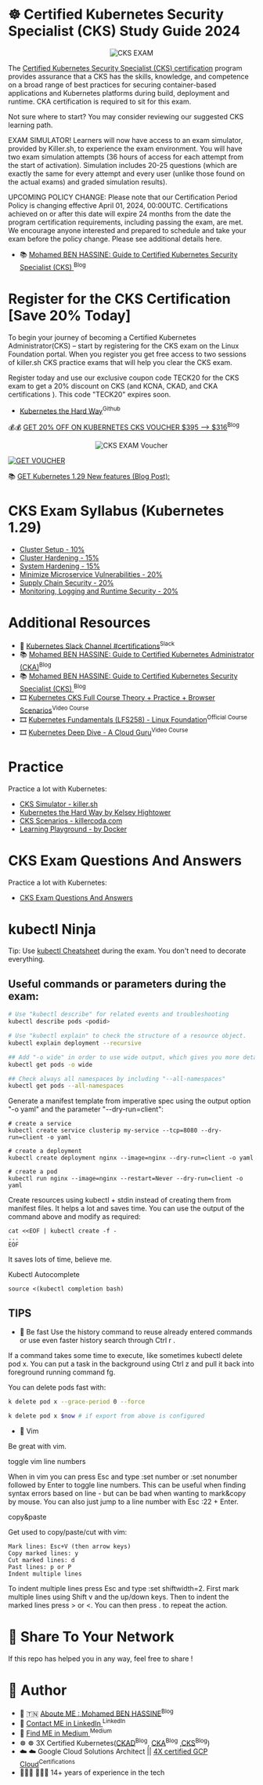 # ☸️ Certified Kubernetes Security Specialist (CKS) Study Guide 2024


<p align="center">
  <img src="assets/cks.png" alt="CKS EXAM">
</p>


The [Certified Kubernetes Security Specialist (CKS) certification](https://www.cncf.io/certification/cks/)  program provides assurance that a CKS has the skills, knowledge, and competence on a broad range of best practices for securing container-based applications and Kubernetes platforms during build, deployment and runtime. CKA certification is required to sit for this exam.

 
Not sure where to start? You may consider reviewing our suggested CKS learning path.

EXAM SIMULATOR! Learners will now have access to an exam simulator, provided by Killer.sh, to experience the exam environment. You will have two exam simulation attempts (36 hours of access for each attempt from the start of activation).
Simulation includes 20-25 questions (which are exactly the same for every attempt and every user (unlike those found on the actual exams) and graded simulation results).

UPCOMING POLICY CHANGE: Please note that our Certification Period Policy is changing effective April 01, 2024, 00:00UTC. Certifications achieved on or after this date will expire 24 months from the date the program certification requirements, including passing the exam, are met. We encourage anyone interested and prepared to schedule and take your exam before the policy change. Please see additional details here.

* 📚 [Mohamed BEN HASSINE: Guide to Certified Kubernetes Security Specialist (CKS) ](https://teckbootcamps.com/cks-exam-study-guide/)<sup>Blog</sup>

# Register for the CKS Certification [Save 20% Today]
To begin your journey of becoming a Certified Kubernetes Administrator(CKS) – start by registering for the CKS exam on the Linux Foundation portal. When you register you get free access to two sessions of killer.sh CKS practice exams that will help you clear the CKS exam.

Register today and use our exclusive coupon code TECK20 for the CKS exam to get a 20% discount on CKS (and KCNA, CKAD, and CKA certifications ). This code "TECK20" expires soon.

- [Kubernetes the Hard Way](https://github.com/kelseyhightower/kubernetes-the-hard-way)<sup>Github</sup>

💰💰 [GET 20% OFF ON KUBERNETES CKS VOUCHER $395 --> $316](https://teckbootcamps.com/linux-foundation-coupons/#%f0%9f%94%a5-20-off-kubernetes-certification-coupon-ckad-cka-cks-running-now)<sup>Blog</sup>


<p align="center">
  <img src="assets/voucher.png" alt="CKS EXAM Voucher">
</p>


[![GET VOUCHER](assets/voucher.png)](https://teckbootcamps.com/linux-foundation-coupons/)

📚 [GET Kubernetes 1.29 New features (Blog Post): ](https://teckbootcamps.com/an-overview-of-new-features-in-kubernetes-v1-29/) 

# CKS Exam Syllabus (Kubernetes 1.29) 
- [Cluster Setup - 10%](a.cluster-setup.md)
- [Cluster Hardening - 15%](b.cluster-hardening.md)
- [System Hardening - 15%](c.system-hardening.md)
- [Minimize Microservice Vulnerabilities - 20%](d.minimize-microservice-vulnerabilities.md)
- [Supply Chain Security - 20%](e.supply-chain-security.md)
- [Monitoring, Logging and Runtime Security - 20%](f.monitoring-logging-and-runtime-security.md)



# Additional Resources
* 💬 [Kubernetes Slack Channel #certifications](https://kubernetes.slack.com/)<sup>Slack</sup>
* 📚 [Mohamed BEN HASSINE: Guide to Certified Kubernetes Administrator (CKA)](https://teckbootcamps.com/cka-exam-study-guide/)<sup>Blog</sup>
* 📚 [Mohamed BEN HASSINE: Guide to Certified Kubernetes Security Specialist (CKS) ](https://teckbootcamps.com/cks-exam-study-guide/)<sup>Blog</sup>
* 🎞️ [Kubernetes CKS Full Course Theory + Practice + Browser Scenarios](https://www.youtube.com/watch?v=d9xfB5qaOfg)<sup>Video Course</sup>
* 🎞️ [Kubernetes Fundamentals (LFS258) - Linux Foundation](https://training.linuxfoundation.org/training/kubernetes-fundamentals/)<sup>Official Course</sup>
* 🎞️ [Kubernetes Deep Dive - A Cloud Guru](https://acloud.guru/learn/kubernetes-deep-dive)<sup>Video Course</sup>

# Practice
Practice a lot with Kubernetes:

- [CKS Simulator - killer.sh](https://killer.sh/cks)
- [Kubernetes the Hard Way by Kelsey Hightower](https://github.com/kelseyhightower/kubernetes-the-hard-way)
- [CKS Scenarios - killercoda.com](https://killercoda.com/killer-shell-cks)
- [Learning Playground - by Docker](https://labs.play-with-k8s.com/)


# CKS Exam Questions And Answers

Practice a lot with Kubernetes:

- [CKS Exam Questions And Answers](g.cks-exam-questions-and-answers.md)
 

# kubectl Ninja

Tip: Use [kubectl Cheatsheet](https://kubernetes.io/docs/reference/kubectl/cheatsheet/) during the exam. You don't need to decorate everything.

## Useful commands or parameters during the exam:

```bash
# Use "kubectl describe" for related events and troubleshooting
kubectl describe pods <podid>

# Use "kubectl explain" to check the structure of a resource object.
kubectl explain deployment --recursive

## Add "-o wide" in order to use wide output, which gives you more details.
kubectl get pods -o wide

## Check always all namespaces by including "--all-namespaces"
kubectl get pods --all-namespaces
```

Generate a manifest template from imperative spec using the output option "-o yaml" and the parameter "--dry-run=client":

```shell
# create a service
kubectl create service clusterip my-service --tcp=8080 --dry-run=client -o yaml

# create a deployment
kubectl create deployment nginx --image=nginx --dry-run=client -o yaml

# create a pod
kubectl run nginx --image=nginx --restart=Never --dry-run=client -o yaml
```

Create resources using kubectl + stdin instead of creating them from manifest files. It helps a lot and saves time. You can use the output of the command above and modify as required:

```shell
cat <<EOF | kubectl create -f -
...
EOF
```

It saves lots of time, believe me.

Kubectl Autocomplete

```shell
source <(kubectl completion bash)
```

## TIPS

* 💬 Be fast
Use the history command to reuse already entered commands or use even faster history search through Ctrl r .

If a command takes some time to execute, like sometimes kubectl delete pod x. You can put a task in the background using Ctrl z and pull it back into foreground running command fg.

You can delete pods fast with:

``` bash
k delete pod x --grace-period 0 --force

k delete pod x $now # if export from above is configured
```

* 💬 Vim

Be great with vim.

toggle vim line numbers

When in vim you can press Esc and type :set number or :set nonumber followed by Enter to toggle line numbers. This can be useful when finding syntax errors based on line - but can be bad when wanting to mark&copy by mouse. You can also just jump to a line number with Esc :22 + Enter.

copy&paste

Get used to copy/paste/cut with vim:

``` shell
Mark lines: Esc+V (then arrow keys)
Copy marked lines: y
Cut marked lines: d
Past lines: p or P
Indent multiple lines
```

To indent multiple lines press Esc and type :set shiftwidth=2. First mark multiple lines using Shift v and the up/down keys. Then to indent the marked lines press > or <. You can then press . to repeat the action.


# 💬 Share To Your Network
If this repo has helped you in any way, feel free to share !

# 💬 Author
* 👨 🇹🇳 [Aboute ME : Mohamed BEN HASSINE](https://teckbootcamps.com/about-me/)<sup>Blog</sup>
* 👨 [Contact ME in LinkedIn ](https://www.linkedin.com/in/mohamedbnhassine/)<sup>LinkedIn</sup>
* 👨 [Find ME in Medium ](https://medium.com/@teckbootcamps)<sup>Medium</sup>
* ☸ ☸ 3X Certified Kubernetes([CKAD](https://teckbootcamps.com/ckad-exam-study-guide/)<sup>Blog</sup>, [CKA](https://teckbootcamps.com/cka-exam-study-guide//)<sup>Blog</sup> ,[CKS](https://teckbootcamps.com/cks-exam-study-guide/)<sup>Blog</sup>)
* ☁️ ☁️ Google Cloud Solutions Architect ||  [4X certified GCP Cloud](https://www.credential.net/profile/mohamedbenhassine968370/wallet)<sup>Certifications</sup>
* 👨🏼‍💻 👨🏼‍💻 14+ years of experience in the tech